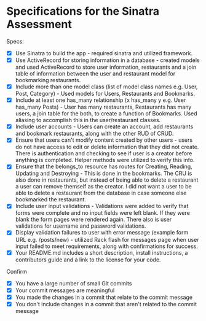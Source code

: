 # Specifications for the Sinatra Assessment

Specs:
- [x] Use Sinatra to build the app - required sinatra and utilized framework.
- [x] Use ActiveRecord for storing information in a database - created models and used ActiveRecord to store user information, restaurants and a join table of information between the user and restaurant model for bookmarking restaurants.
- [x] Include more than one model class (list of model class names e.g. User, Post, Category) - Used models for Users, Restaurants and Bookmarks.
- [x] Include at least one has_many relationship (x has_many y e.g. User has_many Posts) - User has many restaurants, Restaurants has many users, a join table for the both, to create a function of Bookmarks. Used aliasing to accomplish this in the user/restaurant classes.
- [x] Include user accounts - Users can create an account, add restaurants and bookmark restaurants, along with the other RUD of CRUD.
- [x] Ensure that users can't modify content created by other users - users do not have access to edit or delete information that they did not create. There is authentication and checking to see if user is a creator before anything is completed. Helper methods were utilized to verify this info.
- [x] Ensure that the belongs_to resource has routes for Creating, Reading, Updating and Destroying - This is done in the bookmarks. The CRU is also done in restaurants, but instead of being able to delete a restaurant a user can remove themself as the creator. I did not want a user to be able to delete a restaurant from the database in case someone else bookmarked the restaurant.
- [x] Include user input validations - Validations were added to verify that forms were complete and no input fields were left blank. If they were blank the form pages were rendered again. There also is user validations for username and password validations.
- [x] Display validation failures to user with error message (example form URL e.g. /posts/new) - utilized Rack flash for messages page when user input failed to meet requirements, along with confirmations for success.
- [x] Your README.md includes a short description, install instructions, a contributors guide and a link to the license for your code.

Confirm
- [x] You have a large number of small Git commits
- [x] Your commit messages are meaningful
- [x] You made the changes in a commit that relate to the commit message
- [x] You don't include changes in a commit that aren't related to the commit message
